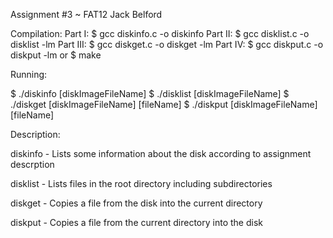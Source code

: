 Assignment #3 ~ FAT12
Jack Belford

Compilation:
    Part I:
        $ gcc diskinfo.c -o diskinfo
    Part II:
        $ gcc disklist.c -o disklist -lm
    Part III:
        $ gcc diskget.c -o diskget -lm
    Part IV:
        $ gcc diskput.c -o diskput -lm
or
$ make


Running:

$ ./diskinfo [diskImageFileName]
$ ./disklist [diskImageFileName]
$ ./diskget [diskImageFileName] [fileName]
$ ./diskput [diskImageFileName] [fileName]

Description:

diskinfo - Lists some information about the disk according to assignment descrption

disklist - Lists files in the root directory including subdirectories

diskget - Copies a file from the disk into the current directory

diskput - Copies a file from the current directory into the disk
